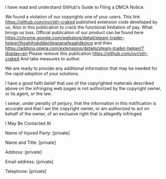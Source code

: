 I have read and understand GitHub's Guide to Filing a DMCA Notice.

We found a violation of our copyrights one of your users. This link https://github.com/ovr/sth-craked published extension code developed by us. Also in this publication to crack the functional limitation of pay. What brings us loss.
Official publication of our product can be found here https://chrome.google.com/webstore/detail/steam-trader-helper/lhoahihokddepjlegpenefeaahdkojog and then https://addons.opera.com/extensions/details/steam-trader-helper/?display=en
Please remove this publication https://github.com/ovr/sth-craked And take measures to author.

We are ready to provide any additional information that may be needed for the rapid adoption of your solutions.

I have a good faith belief that use of the copyrighted materials described above on the infringing web pages is not authorized by the copyright owner, or its agent, or the law.

I swear, under penalty of perjury, that the information in this notification is accurate and that I am the copyright owner, or am authorized to act on behalf of the owner, of an exclusive right that is allegedly infringed.

I May Be Contacted At

Name of Injured Party: [private]

Name and Title: [private]

Address: [private]

Email address: [private]

Telephone: [private]

